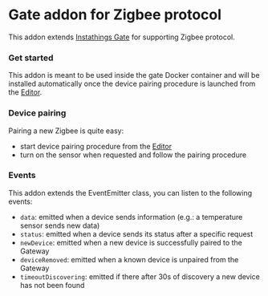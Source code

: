 # Gate addon for Zigbee protocol

This addon extends [Instathings Gate](https://github.com/Instathings/gate) for supporting Zigbee protocol.

### Get started

This addon is meant to be used inside the gate Docker container and will be installed automatically once the device pairing procedure is launched from the [Editor](https://editor.instathings.io).

### Device pairing

Pairing a new Zigbee is quite easy: 

- start device pairing procedure from the [Editor](https://editor.instathings.io) 
- turn on the sensor when requested and follow the pairing procedure 

### Events

This addon extends the EventEmitter class, you can listen to the following events: 

- `data`: emitted when a device sends information (e.g.: a temperature sensor sends new data)
- `status`: emitted when a device sends its status after a specific request
- `newDevice`: emitted when a new device is successfully paired to the Gateway
- `deviceRemoved`: emitted when a known device is unpaired from the Gateway
- `timeoutDiscovering`: emitted if there after 30s of discovery a new device has not been found
